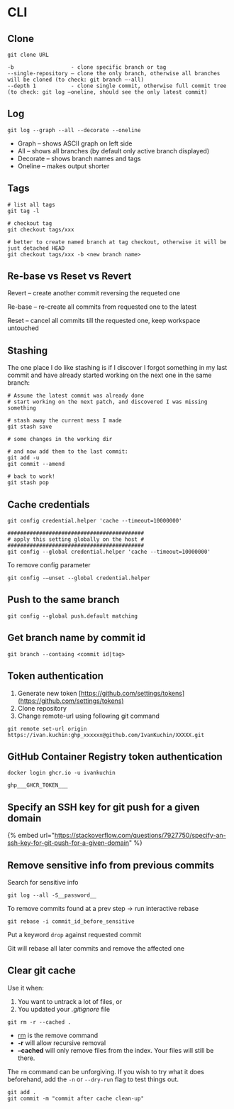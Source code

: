 # CLI

## Clone

```
git clone URL

-b                  - clone specific branch or tag
--single-repository – clone the only branch, otherwise all branches will be cloned (to check: git branch –-all)
--depth 1           - clone single commit, otherwise full commit tree (to check: git log –oneline, should see the only latest commit)
```

## Log

```
git log --graph --all --decorate --oneline
```

* Graph – shows ASCII graph on left side
* All – shows all branches (by default only active branch displayed)
* Decorate – shows branch names and tags
* Oneline – makes output shorter

## Tags

```
# list all tags
git tag -l

# checkout tag
git checkout tags/xxx 

# better to create named branch at tag checkout, otherwise it will be just detached HEAD
git checkout tags/xxx -b <new branch name>
```

## Re-base vs Reset vs Revert

Revert – create another commit reversing the requeted one

Re-base – re-create all commits from requested one to the latest

Reset – cancel all commits till the requested one, keep workspace untouched

## Stashing

The one place I do like stashing is if I discover I forgot something in my last commit and have already started working on the next one in the same branch:

```
# Assume the latest commit was already done
# start working on the next patch, and discovered I was missing something

# stash away the current mess I made
git stash save

# some changes in the working dir

# and now add them to the last commit:
git add -u
git commit --amend

# back to work!
git stash pop

```

## Cache credentials

```
git config credential.helper 'cache --timeout=10000000'

###########################################
# apply this setting globally on the host #
###########################################
git config --global credential.helper 'cache --timeout=10000000'
```

To remove config parameter

```
git config -–unset --global credential.helper
```

## Push to the same branch

```
git config --global push.default matching
```

## Get branch name by commit id

```
git branch --containg <commit id|tag>
```



## Token authentication

1. Generate new token [https://github.com/settings/tokens](https://github.com/settings/tokens)
2. Clone repository
3. Change remote-url using following git command

```
git remote set-url origin https://ivan.kuchin:ghp_xxxxxx@github.com/IvanKuchin/XXXXX.git
```

## GitHub Container Registry token authentication

```
docker login ghcr.io -u ivankuchin

ghp___GHCR_TOKEN___
```

## Specify an SSH key for git push for a given domain

{% embed url="https://stackoverflow.com/questions/7927750/specify-an-ssh-key-for-git-push-for-a-given-domain" %}

## Remove sensitive info from previous commits

Search for sensitive info

```
git log --all -S__password__
```

To remove commits found at a prev step -> run interactive rebase

```
git rebase -i commit_id_before_sensitive
```

Put a keyword `drop` against requested commit

Git will rebase all later commits and remove the affected one

## Clear git cache

Use it when:

1. You want to untrack a lot of files, or
2. You updated your _.gitignore_ file

```
git rm -r --cached .
```

* [rm](https://git-scm.com/docs/git-rm) is the remove command
* **-r** will allow recursive removal
* **–cached** will only remove files from the index. Your files will still be there.

The `rm` command can be unforgiving. If you wish to try what it does beforehand, add the `-n` or `--dry-run` flag to test things out.

```
git add .
git commit -m "commit after cache clean-up"
```
